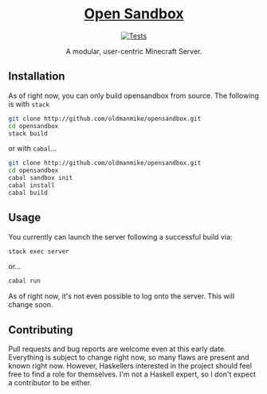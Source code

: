 <h1 align="center">
  <a href="https://github.com/oldmanmike/opensandbox">
    Open Sandbox
  </a>
</h1>

<p align="center">
  <a href="https://travis-ci.org/oldmanmike/opensandbox">
    <img alt="Tests"
      src="https://img.shields.io/travis/oldmanmike/opensandbox.svg?style=flat-square">
  </a>
</p>

<p align="center">
  A modular, user-centric Minecraft Server.
</p>

## Installation

As of right now, you can only build opensandbox from source.
The following is with `stack`
```bash
git clone http://github.com/oldmanmike/opensandbox.git
cd opensandbox
stack build
```

or with `cabal`...

```bash
git clone http://github.com/oldmanmike/opensandbox.git
cd opensandbox
cabal sandbox init
cabal install
cabal build
```

## Usage

You currently can launch the server following a successful build via:
```bash
stack exec server
```

or...

```bash
cabal run
```
As of right now, it's not even possible to log onto the server. This will change soon.

## Contributing

Pull requests and bug reports are welcome even at this early date. Everything is subject to change right now, so many flaws are present and known right now. However, Haskellers interested in the project should feel free to find a role for themselves. I'm not a Haskell expert, so I don't expect a contributor to be either.
